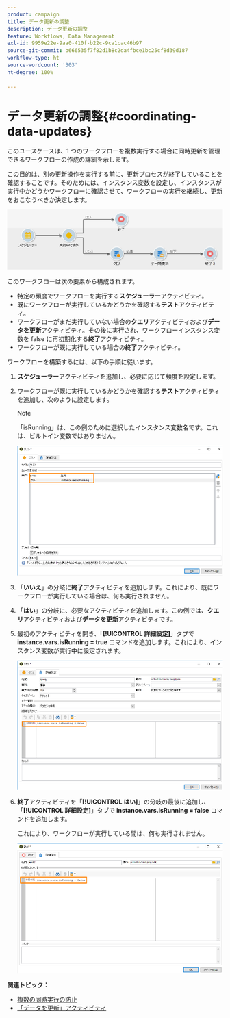 ```yaml
---
product: campaign
title: データ更新の調整
description: データ更新の調整
feature: Workflows, Data Management
exl-id: 9959e22e-9aa0-410f-b22c-9ca1cac46b97
source-git-commit: b666535f7f82d1b8c2da4fbce1bc25cf8d39d187
workflow-type: ht
source-wordcount: '303'
ht-degree: 100%

---
```


# データ更新の調整{#coordinating-data-updates}



このユースケースは、1 つのワークフローを複数実行する場合に同時更新を管理できるワークフローの作成の詳細を示します。

この目的は、別の更新操作を実行する前に、更新プロセスが終了していることを確認することです。そのためには、インスタンス変数を設定し、インスタンスが実行中かどうかワークフローに確認させて、ワークフローの実行を継続し、更新をおこなうべきか決定します。

![](assets/uc_dataupdate_wkf.png)

このワークフローは次の要素から構成されます。

* 特定の頻度でワークフローを実行する&#x200B;**スケジューラー**&#x200B;アクティビティ。
* 既にワークフローが実行しているかどうかを確認する&#x200B;**テスト**&#x200B;アクティビティ。
* ワークフローがまだ実行していない場合の&#x200B;**クエリ**&#x200B;アクティビティおよび&#x200B;**データを更新**&#x200B;アクティビティ。その後に実行され、ワークフローインスタンス変数を false に再初期化する&#x200B;**終了**&#x200B;アクティビティ。
* ワークフローが既に実行している場合の&#x200B;**終了**&#x200B;アクティビティ。

ワークフローを構築するには、以下の手順に従います。

1. **スケジューラー**&#x200B;アクティビティを追加し、必要に応じて頻度を設定します。
1. ワークフローが既に実行しているかどうかを確認する&#x200B;**テスト**&#x200B;アクティビティを追加し、次のように設定します。

   >[!NOTE]
   >
   >「isRunning」は、この例のために選択したインスタンス変数名です。これは、ビルトイン変数ではありません。

   ![](assets/uc_dataupdate_test.png)

1. 「**いいえ**」の分岐に&#x200B;**終了**&#x200B;アクティビティを追加します。これにより、既にワークフローが実行している場合は、何も実行されません。
1. 「**はい**」の分岐に、必要なアクティビティを追加します。この例では、**クエリ**&#x200B;アクティビティおよび&#x200B;**データを更新**&#x200B;アクティビティです。
1. 最初のアクティビティを開き、「**[!UICONTROL 詳細設定]**」タブで **instance.vars.isRunning = true** コマンドを追加します。これにより、インスタンス変数が実行中に設定されます。

   ![](assets/uc_dataupdate_query.png)

1. **終了**&#x200B;アクティビティを「**[!UICONTROL はい]**」の分岐の最後に追加し、「**[!UICONTROL 詳細設定]**」タブで **instance.vars.isRunning = false** コマンドを追加します。

   これにより、ワークフローが実行している間は、何も実行されません。

   ![](assets/uc_dataupdate_end.png)

**関連トピック：**

* [複数の同時実行の防止](monitoring-workflow-execution.md#preventing-simultaneous-multiple-executions)
* [ 「データを更新」アクティビティ](update-data.md)
